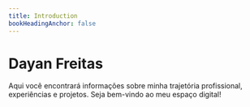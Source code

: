 ```yaml
---
title: Introduction
bookHeadingAnchor: false
---
```


<div class="book-hero">

# Dayan Freitas

</div>

Aqui você encontrará informações sobre minha trajetória profissional, experiências e projetos. Seja bem-vindo ao meu espaço digital!